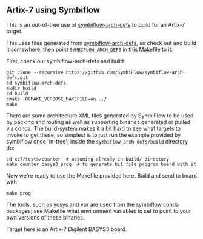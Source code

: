 Artix-7 using Symbiflow
-----------------------

This is an out-of-tree use of [symbiflow-arch-defs] to build for an Artix-7
target.

This uses files generated from [symbiflow-arch-defs], so check out and build
it somewhere, then point `SYMBIFLOW_ARCH_DEFS` in this Makefile to it.

First, check out symbiflow-arch-defs and build

```
git clone --recursive https://github.com/SymbiFlow/symbiflow-arch-defs.git
cd symbiflow-arch-defs
mkdir build
cd build
cmake -DCMAKE_VERBOSE_MAKEFILE=on ../
make
```

There are some architecture XML files generated by SymbiFlow to be used by
packing and routing as well as supporting binaries generated or pulled via
conda. The build-system makes it a bit hard to see what targets to invoke to
get these, so simplest is to just run the example provided by symbiflow
once 'in-tree'; inside the `symbiflow-arch-defs/build` directory do:

```
cd xc7/tests/counter  # assuming already in build/ directory
make counter_basys3_prog  # to generate bit file program board with it
```

Now we're ready to use the Makefile provided here. Build and send to board with

```
make prog
```

The tools, such as yosys and vpr are used from the symbiflow conda
packages; see Makefile what environment variables to set to point to your
own versions of these binaries.

Target here is an Artix-7 Digilent BASYS3 board.

[symbiflow-arch-defs]: https://github.com/SymbiFlow/symbiflow-arch-defs
